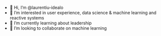- 👋 Hi, I’m @laurentiu-idealo
- 👀 I’m interested in user experience, data science & machine learning and reactive systems
- 🌱 I’m currently learning about leadership
- 💞️ I’m looking to collaborate on machine learning
